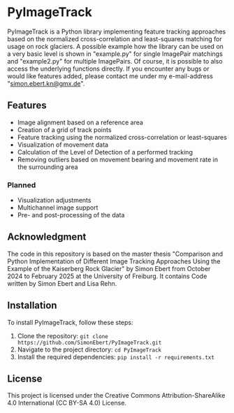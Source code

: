 # PyImageTrack
PyImageTrack is a Python library implementing feature tracking approaches based on the normalized cross-correlation and least-squares matching for usage on rock glaciers. A possible example how the library can be used on a very basic level is shown in "example.py" for single ImagePair matchings and "example2.py" for multiple ImagePairs. Of course, it is possible to also access the underlying functions directly.
If you encounter any bugs or would like features added, please contact me under my e-mail-address "simon.ebert.kn@gmx.de".

## Features

- Image alignment based on a reference area
- Creation of a grid of track points
- Feature tracking using the normalized cross-correlation or least-squares
- Visualization of movement data
- Calculation of the Level of Detection of a performed tracking
- Removing outliers based on movement bearing and movement rate in the surrounding area

### Planned

- Visualization adjustments
- Multichannel image support
- Pre- and post-processing of the data

## Acknowledgment
The code in this repository is based on the master thesis "Comparison and Python Implementation of Different Image Tracking Approaches Using the Example of the Kaiserberg Rock Glacier" by Simon Ebert from October 2024 to February 2025 at the University of Freiburg. It contains Code written by Simon Ebert and Lisa Rehn.

## Installation
To install PyImageTrack, follow these steps:
1. Clone the repository: `git clone https://github.com/SimonEbert/PyImageTrack.git`
2. Navigate to the project directory: `cd PyImageTrack`
3. Install the required dependencies: `pip install -r requirements.txt`

## License
This project is licensed under the Creative Commons Attribution-ShareAlike 4.0 International (CC BY-SA 4.0) License.
